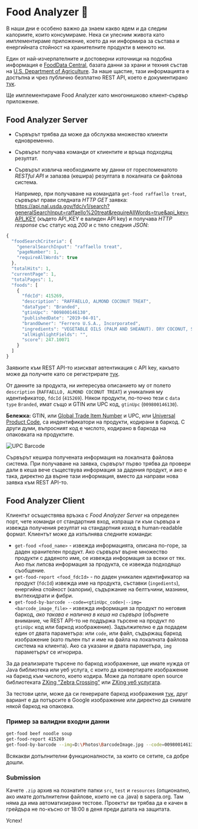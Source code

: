 # Food Analyzer :hamburger:

В наши дни е особено важно да знаем какво ядем и да следим калориите, които консумираме. Нека си улесним живота като имплементираме приложение, което да ни информира за състава и енергийната стойност на хранителните продукти в менюто ни.

Един от най-изчерпателните и достоверни източници на подобна информация е [FoodData Central](https://fdc.nal.usda.gov/), базата данни за храни и техния състав на [U.S. Department of Agriculture](https://www.usda.gov/). За наше щастие, тази информацията е достъпна и чрез публично безплатно REST API, което е документирано [тук](https://fdc.nal.usda.gov/api-guide.html).

Ще имплементираме Food Analyzer като многонишково клиент-сървър приложение.

## Food Analyzer Server

- Сървърът трябва да може да обслужва множество клиенти едновременно.
- Сървърът получава команди от клиентите и връща подходящ резултат.
- Сървърът извлича необходимите му данни от гореспоменатото *RESTful API* и запазва (кешира) резултата в локалната си файлова система.

    Например, при получаване на командата `get-food raffaello treat`, сървърът прави следната *HTTP GET* заявка: https://api.nal.usda.gov/fdc/v1/search?generalSearchInput=raffaello%20treat&requireAllWords=true&api_key=API_KEY (където API_KEY е валиден API key) и получава *HTTP response* със статус код *200* и с тяло следния *JSON*:

```javascript
{
  "foodSearchCriteria": {
    "generalSearchInput": "raffaello treat",
    "pageNumber": 1,
    "requireAllWords": true
  },
  "totalHits": 1,
  "currentPage": 1,
  "totalPages": 1,
  "foods": [
    {
      "fdcId": 415269,
      "description": "RAFFAELLO, ALMOND COCONUT TREAT",
      "dataType": "Branded",
      "gtinUpc": "009800146130",
      "publishedDate": "2019-04-01",
      "brandOwner": "Ferrero U.S.A., Incorporated",
      "ingredients": "VEGETABLE OILS (PALM AND SHEANUT). DRY COCONUT, SUGAR, ALMONDS, SKIM MILK POWDER, WHEY POWDER (MILK), WHEAT FLOUR, NATURAL AND ARTIFICIAL FLAVORS, LECITHIN AS EMULSIFIER (SOY), SALT, SODIUM BICARBONATE AS LEAVENING AGENT.",
      "allHighlightFields": "",
      "score": 247.10071
    }
  ]
}
```

Заявките към REST API-то изискват автентикация с API key, какъвто може да получите като се регистрирате [тук](https://fdc.nal.usda.gov/api-key-signup.html).

От данните за продукта, ни интересува описанието му от полето `description` (`RAFFAELLO, ALMOND COCONUT TREAT`) и уникалния му идентификатор, `fdcId` (`415269`). Някои продукти, по-точно тези с `data type` `Branded`, имат също и GTIN или UPC код, `gtinUpc` (`009800146130`).

**Бележка:** GTIN, или [Global Trade Item Number](https://en.wikipedia.org/wiki/Global_Trade_Item_Number) и UPC, или [Universal Product Code](https://en.wikipedia.org/wiki/Universal_Product_Code), са индентификатори на продукти, кодирани в баркод. С други думи, въпросният код е числото, кодирано в баркода на опаковката на продуктите.

![UPC Barcode](../master/images/upc-barcode.gif)

Сървърът кешира получената информация на локалната файлова система. При получаване на заявка, сървърът първо трябва да провери дали в кеша вече съществува информация за дадения продукт, и ако е така, директно да върне тази информация, вместо да направи нова заявка към REST API-то.

## Food Analyzer Client

Клиентът осъществява връзка с *Food Analyzer Server* на определен порт, чете команди от стандартния вход, изпраща ги към сървъра и извежда получения резултат на стандартния изход в human-readable формат. Клиентът може да изпълнява следните команди:

- `get-food <food_name>` - извежда информацията, описана по-горе, за даден хранителен продукт. Ако сървърът върне множество продукти с даденото име, се извежда информация за всеки от тях. Ако пък липсва информация за продукта, се извежда подходящо съобщение.
- `get-food-report <food_fdcId>` - по даден уникален идентификатор на продукт (`fdcId`) извежда име на продукта, съставки (`ingedients`), енергийна стойност (калории), съдържание на белтъчини, мазнини, въглехидрати и фибри.
- `get-food-by-barcode --code=<gtinUpc_code>|--img=<barcode_image_file>` - извежда информация за продукт по неговия баркод, *ако такава е налична в кеша на сървъра* (обърнете внимание, че REST API-то не поддържа търсене на продукт по `gtinUpc` код или баркод изображение). Задължително е да подадем един от двата параметъра: или `code`, или файл, съдържащ баркод изображение (като пълен път и име на файла на локалната файлова система на клиента). Ако са указани и двата параметъра, `img` параметърът се игнорира.

За да реализирате търсене по баркод изображение, ще имате нужда от Java библиотека или уеб услуга, с които да конвертирате изображение на баркод към числото, което кодира. Може да ползвате open source библиотеката [ZXing "Zebra Crossing"](https://github.com/zxing/zxing) или [ZXing уеб услугата](https://zxing.org/w/decode.jspx).

За тестови цели, може да си генерирате баркод изображения [тук](https://barcode.tec-it.com/en/UPCA), друг вариант е да потърсите в Google изображение или директно да снимате някой баркод на опаковка.

### Пример за валидни входни данни

```bash
get-food beef noodle soup
get-food-report 415269
get-food-by-barcode --img=D:\Photos\BarcodeImage.jpg --code=009800146130
```

Всякакви допълнителни функционалности, за които се сетите, са добре дошли.

### Submission

Качете `.zip` архив на познатите папки `src`, `test` и `resources` (опционално, ако имате допълнителни файлове, които не са .java) в sapera.org.
Там няма да има автоматизирани тестове.
Проектът ви трябва да е качен в грейдъра не по-късно от 18:00 в деня преди датата на защитата.

Успех!
